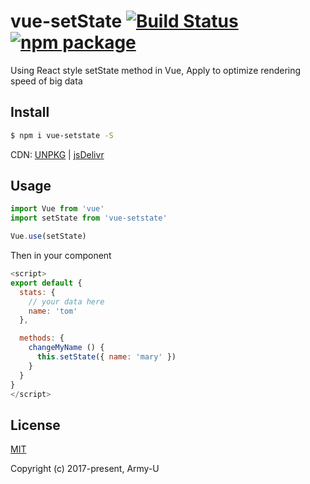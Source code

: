 # vue-setState [![Build Status](https://img.shields.io/travis/Army-U/vue-setstate.svg?style=flat-square)](https://travis-ci.org/Army-U/vue-setstate) [![npm package](https://img.shields.io/npm/v/vue-setstate.svg?style=flat-square)](https://www.npmjs.com/package/vue-setstate)

Using React style setState method in Vue, Apply to optimize rendering speed of big data

## Install

```bash
$ npm i vue-setstate -S
```
CDN: [UNPKG](https://unpkg.com/vue-setstate) | [jsDelivr](https://cdn.jsdelivr.net/npm/vue-setstate/index.js)

## Usage

```js
import Vue from 'vue'
import setState from 'vue-setstate'

Vue.use(setState)
```

Then in your component

```js
<script>
export default {
  stats: {
    // your data here
    name: 'tom'
  },

  methods: {
    changeMyName () {
      this.setState({ name: 'mary' })
    }
  }
}
</script>
```

## License

[MIT](https://opensource.org/licenses/MIT)

Copyright (c) 2017-present, Army-U
